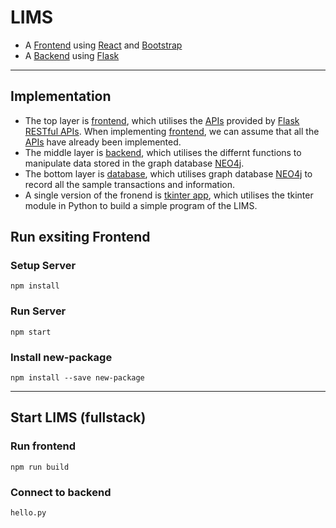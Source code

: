 # LIMS

- A [Frontend](https://github.com/Liwen-Zha/LIMS-database-system/tree/master/frontend/) using [React](https://reactjs.org/) and [Bootstrap](https://getbootstrap.com/)
- A [Backend](https://github.com/Liwen-Zha/LIMS-database-system/tree/master/backend/) using [Flask](https://flask.palletsprojects.com/en/2.0.x//)

___

## Implementation

- The top layer is [frontend](./frontend), which utilises the [APIs](./backend/main/__init__.py) provided by [Flask RESTful APIs](https://pypi.org/project/flask-rest-api/). When implementing [frontend](./frontend), we can assume that all the [APIs](./docs) have already been implemented.
- The middle layer is [backend](./backend), which utilises the differnt functions to manipulate data stored in the graph database [NEO4j](https://neo4j.com).
- The bottom layer is [database](./backend/graph_database), which utilises graph database [NEO4j](https://neo4j.com/) to record all the sample transactions and information. 
- A single version of the fronend is [tkinter app](./tk_frontend.py), which utilises the tkinter module in Python to build a simple program of the LIMS. 

## Run exsiting Frontend

### Setup Server
```shell
npm install
```
### Run Server

```shell 
npm start
```
### Install new-package

```shell
npm install --save new-package
```
___

## Start LIMS (fullstack)

### Run frontend

```shell 
npm run build
```

### Connect to backend

```shell 
hello.py
```

